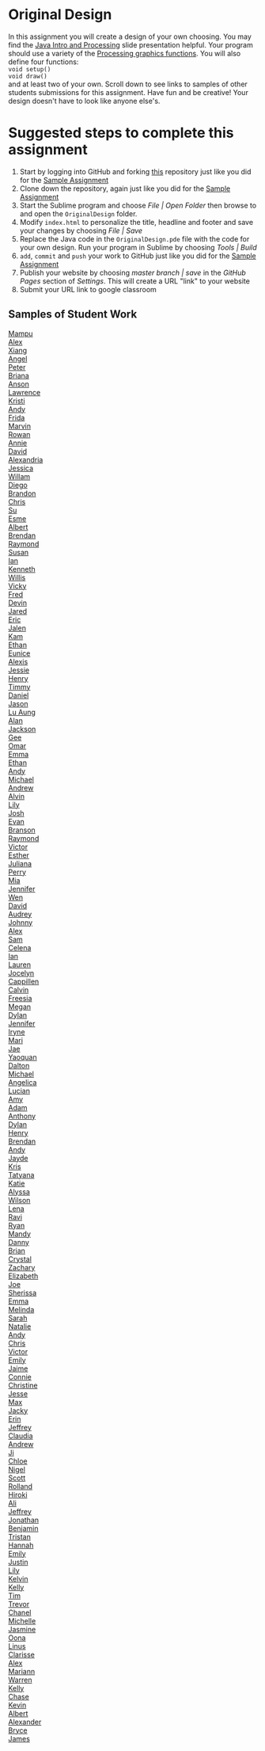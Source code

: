 Original Design
===============

In this assignment you will create a design of your own choosing. You may find the [Java Intro and Processing](https://docs.google.com/presentation/d/19uV9xpszpVOzDvGXO79pEO7EgxoyLRRRAEvME01Mb3U/edit?usp=sharing) slide presentation helpful. Your program should use a variety of the [Processing graphics functions](https://processing.org/reference/). You will also define four functions:  
`void setup()`  
`void draw()`  
and at least two of your own. Scroll down to see links to samples of other students submissions for this assignment. Have fun and be creative! Your design doesn't have to look like anyone else's.

Suggested steps to complete this assignment
===============
1. Start by logging into GitHub and forking [this](https://github.com/LowellSampleClass/OriginalDesign) repository just like you did for the [Sample Assignment](https://github.com/APCSLowell/SampleAssignment)  
2. Clone down the repository, again just like you did for the [Sample Assignment](https://github.com/APCSLowell/SampleAssignment)
3. Start the Sublime program and choose *File | Open Folder* then browse to and open the `OriginalDesign` folder.
4. Modify `index.html` to personalize the title, headline and footer and save your changes by choosing *File | Save*
5. Replace the Java code in the `OriginalDesign.pde` file with the code for your own design. Run your program in Sublime by choosing *Tools | Build*
6. `add`, `commit` and `push` your work to GitHub just like you did for the [Sample Assignment](https://github.com/APCSLowell/SampleAssignment)
7. Publish your website by choosing *master branch | save* in the *GitHub Pages* section of *Settings*. This will create a URL "link" to your website
8. Submit your URL link to google classroom

Samples of Student Work
-----------------------
[Mampu](https://koooolk.github.io/OriginalDesign/)   
[Alex](https://alngo1.github.io/OriginalDesign/)   
[Xiang](https://kagehayashi.github.io/OriginalDesign/)   
[Angel](https://anli30.github.io/OriginalDesign/)   
[Peter](https://peterwu1205.github.io/OriginalDesign/)   
[Briana](https://brli6.github.io/OriginalDesign/)   
[Anson](https://anyip4.github.io/OriginalDesign/)   
[Lawrence](https://lawrencelowell.github.io/OriginalDesign/)   
[Kristi](https://kristilee1171.github.io/OriginalDesign/)   
[Andy](https://anwu1.github.io/SampleAssignment/)   
[Frida](https://frida-calvo.github.io/OriginalDesign/)   
[Marvin](https://malee31.github.io/OriginalDesign/)   
[Rowan](https://rowanmckereghan.github.io/OriginalDesign/)   
[Annie](https://anli32.github.io/OriginalDesign/)   
[David](https://dachen18.github.io/OriginalDesign/)   
[Alexandria](https://alexandriayip.github.io/OriginalDesign/)   
[Jessica](https://jessical26.github.io/OriginalDesign/)   
[Willam](https://willsamc16.github.io/OriginalDesign/)   
[Diego](https://diegoleong.github.io/OriginalDesign/)   
[Brandon](https://btlsandwich.github.io/OriginalDesign/)   
[Chris](https://whizardxd.github.io/APCS/Processing/OriginalDesign/Original_Design.html)    
[Su](https://suzin1.github.io/OriginalDesign/)   
[Esme](https://esmedpk.github.io/OriginalDesign/)   
[Albert](https://albertgiang.github.io/OriginalDesign/)   
[Brendan](https://brchao.github.io/OriginalDesign/)   
[Raymond](https://luzray56.github.io/OriginalDesign/)   
[Susan](https://susanm87.github.io/OriginalDesign/)   
[Ian](https://iatang21.github.io/OriginalDesign/)    
[Kenneth](https://zhwen1.github.io/OriginalDesign/)   
[Willis](https://willisli.github.io/OriginalDesign/)   
[Vicky](https://vickyguan3.github.io/OriginalDesign/)   
[Fred](https://fredxhua.github.io/OriginalDesign/)   
[Devin](https://dely4.github.io/OriginalDesign/)   
[Jared](https://jaredyee25.github.io/OriginalDesign/)   
[Eric](https://3ricyu.github.io/OriginalDesign/)   
[Jalen](https://jalenng.github.io/OriginalDesign/)   
[Kam](https://katam8.github.io/SampleAssignment/)   
[Ethan](https://ethantruong.github.io/SampleAssignment/)   
[Eunice](https://euborres.github.io/OriginalDesign/)   
[Alexis](https://alexisapcs.github.io/OriginalDesign/)   
[Jessie](https://envylyst.github.io/OriginalDesign/)   
[Henry](https://henryjack12.github.io/OriginalDesign/)   
[Timmy](https://tidang.github.io/OriginalDesign/)   
[Daniel](https://danieldoan101.github.io/OriginalDesign/)   
[Jason](https://everyusernameitrywentwrong-jason-ye.github.io/OriginalDesign/)   
[Lu Aung](https://luaung.github.io/OriginalDesign/)   
[Alan](https://alchena.github.io/OriginalDesign/)   
[Jackson](https://jacksonjude.github.io/OriginalDesign/)   
[Gee](https://trtran8.github.io/OriginalDesign/)   
[Omar](https://omaralkharji.github.io/OriginalDesign/)   
[Emma](https://emmab3.github.io/OriginalDesign/)   
[Ethan](https://ethan-ap-cs.github.io/OriginalDesign/)   
[Andy](https://anli28.github.io/OriginalDesign/)   
[Michael](https://michaelapcs.github.io/OriginalDesign/)   
[Andrew](https://abootatoo.github.io/OriginalDesign/)   
[Alvin](https://alvin4ever.github.io/OriginalDesign/)   
[Lily](https://cailcali.github.io/OriginalDesign/)   
[Josh](https://jowong1.github.io/OriginalDesign/)   
[Evan](https://evanmchan.github.io/OriginalDesign/)   
[Branson](https://brguan1.github.io/SampleAssignment/)   
[Raymond](https://raysandvectors.github.io/OriginalDesign/)   
[Victor](https://mbewd.github.io/OriginalDesign/)   
[Esther](https://estherchung83.github.io/OriginalDesign/)   
[Juliana](https://solojuliana.github.io/OriginalDesign/)   
[Perry](https://perry2.github.io/OriginalDesign/)   
[Mia](https://chenmia.github.io/OriginalDesign/)   
[Jennifer](https://jp4099.github.io/SampleAssignment/)   
[Wen](https://wizardowolfini.github.io/OriginalDesign/)   
[David](https://dactualchung.github.io/OriginalDesign/)   
[Audrey](https://chubbibunniomnomnom.github.io/OriginalDesign/)   
[Johnny](https://jonguyen15.github.io/OriginalDesign/)   
[Alex](https://alexanduh.github.io/OriginalDesign/)   
[Sam](https://saxie1.github.io/OriginalDesign/)   
[Celena](https://celinaye.github.io/OriginalDesign/)   
[Ian](https://ialau.github.io/OriginalDesign/)   
[Lauren](https://lauren-tran.github.io/OriginalDesign/)   
[Jocelyn](https://pexie66.github.io/OriginalDesign/)   
[Cappillen](https://apcscap.github.io/OriginalDesign/)   
[Calvin](https://callmecalvin808.github.io/OriginalDesign/)  
[Freesia](https://freesiaf.github.io/OriginalDesign/)   
[Megan](https://meganeliza.github.io/OriginalDesign/)   
[Dylan](https://dessex.github.io/OriginalDesign/)   
[Jennifer](https://jehui2.github.io/OriginalDesign/)   
[Iryne](https://irynechu.github.io/OriginalDesign/)   
[Mari](https://mariwoodworth.github.io/OriginalDesign/)   
[Jae](https://jaekim06789.github.io/OriginalDesign/)   
[Yaoquan](https://yachen16.github.io/Original-Design/)   
[Dalton](https://daltonnham.github.io/OriginalDesign/)   
[Michael](https://psyduckjar.github.io/OriginalDesign/)   
[Angelica](https://anlam4.github.io/OriginalDesign/)   
[Lucian](https://lucianli.github.io/OriginalDesign/)   
[Amy](https://amychang415.github.io/OriginalDesign/)   
[Adam](https://norwegianwoods.github.io/OriginalDesign/)   
[Anthony](https://aanthh.github.io/OriginalDesign/)   
[Dylan](https://dyhuynh.github.io/OriginalDesign/)   
[Henry](https://helee2.github.io/OriginalDesign/)   
[Brendan](https://brleunga.github.io/OriginalDesign/)   
[Andy](https://anli28.github.io/OriginalDesign/)   
[Jayde](https://jaydewong.github.io/Egg/)   
[Kris](https://potato-krisu.github.io/OriginalDesign/)   
[Tatyana](https://tgrishanina.github.io/OriginalDesign/)   
[Katie](https://ktay369.github.io/OriginalDesign/)   
[Alyssa](https://alyangelxd.github.io/OriginalDesign/)   
[Wilson](https://strawhatwilson.github.io/OriginalDesign/)   
[Lena](https://leogrady.github.io/OriginalDesign/)   
[Ravi](https://ravik0.github.io/OriginalDesign/)   
[Ryan](https://someguy13.github.io/OriginalDesign/)   
[Mandy](https://mandy-wu.github.io/OriginalDesign/)   
[Danny](https://dshockz415.github.io/OriginalDesign/)   
[Brian](https://bryee10.github.io/OriginalDesign/)   
[Crystal](https://crystalleesf.github.io/OriginalDesign/)   
[Zachary](https://dengzacapcs.github.io/OriginalDesign/)   
[Elizabeth](https://elkirwan.github.io/OriginalDesign/)   
[Joe](https://joehuang1108.github.io/OriginalDesign/)   
[Sherissa](https://sherissago.github.io/OriginalDesign/)   
[Emma](https://emblenkinsop.github.io/OriginalDesign/)    
[Melinda](https://melindali255.github.io/OriginalDesign/)   
[Sarah](https://sarah2468.github.io/OriginalDesign/)   
[Natalie](https://nabunimovitz.github.io/OriginalDesign/)   
[Andy](https://8-man.github.io/OriginalDesign/)   
[Chris](https://chrisc641.github.io/OriginalDesign/)   
[Victor](https://victorchaan.github.io/OriginalDesign/)   
[Emily](https://emchen1.github.io/OriginalDesign/)   
[Jaime](https://ixjaime.github.io/OriginalDesign/)   
[Connie](https://theconnieliu.github.io/OriginalDesign/)   
[Christine](https://dumbdumbdot.github.io/OriginalDesign/)   
[Jesse](http://buzzcrackle.com/apcs/SampleAssignment)   
[Max](https://maxwxng.github.io/OriginalDesign/)   
[Jacky](https://jaliu4.github.io/OriginalDesign/)   
[Erin](https://erwu5.github.io/OriginalDesign/)   
[Jeffrey](https://jeffreythesloth.github.io/OriginalDesign/)   
[Claudia](https://zixuanshao.github.io/OriginalDesign/)   
[Andrew](https://ansimasfusd.github.io/OriginalDesign/)   
[Ji](https://jili53.github.io/OriginalDesign/)   
[Chloe](https://chlozimo.github.io/OriginalDesign/)   
[Nigel](https://ninebraska.github.io/OriginalDesign/)   
[Scott](https://lulzees.github.io/OriginalDesign/)   
[Rolland](https://rollandliao.github.io/OriginalDesign/)   
[Hiroki](https://hirokimasudathaya.github.io/OriginalDesign/)   
[Ali](https://shaikh7860.github.io/OriginalDesign/)   
[Jeffrey](https://jechen27.github.io/OriginalDesign/)   
[Jonathan](https://jonathan109.github.io/OriginalDesign/)   
[Benjamin](https://begilbert.github.io/OriginalDesign/)   
[Tristan](https://trting.github.io/OriginalDesign/)   
[Hannah](https://hacosselmon.github.io/OriginalDesign-1/)   
[Emily](https://emquach.github.io/OriginalDesign/)   
[Justin](https://jolucky.github.io/OriginalDesign/)   
[Lily](https://oulilyapjava.github.io/OriginalDesign/)   
[Kelvin](https://chan34kelvin.github.io/OriginalDesign/)   
[Kelly](https://kellykelp.github.io/OriginalDesign/)   
[Tim](https://timyuen2.github.io/OriginalDesign/)   
[Trevor](https://tlouie16.github.io/OriginalDesign/)   
[Chanel](https://chan3l.github.io/OriginalDesign/)   
[Michelle](https://misyel.github.io/OriginalDesign/)   
[Jasmine](https://jizeng2.github.io/OriginalDesign/)   
[Oona](https://oonarisseadams.github.io/OriginalDesign/)   
[Linus](https://linusng15.github.io/OriginalDesign/)   
[Clarisse](https://claruino.github.io/OriginalDesign/)   
[Alex](https://parkore9920.github.io/OriginalDesign/)   
[Mariann](https://mariann-lowellapcs.github.io/OriginalDesign/)   
[Warren](https://werren.github.io/OriginalDesign/)   
[Kelly](https://kellykelp.github.io/OriginalDesign/)   
[Chase](https://chaseabm.github.io/OriginalDesign/)   
[Kevin](https://kecoffey1.github.io/OriginalDesign/)   
[Albert](https://albertma222.github.io/OriginalDesign/)   
[Alexander](http://gh.epixtallion.tk/OriginalDesign/)   
[Bryce](https://brmao123.github.io/SampleAssignment/)   
[James](https://james168ma.github.io/OriginalDesign/)   

